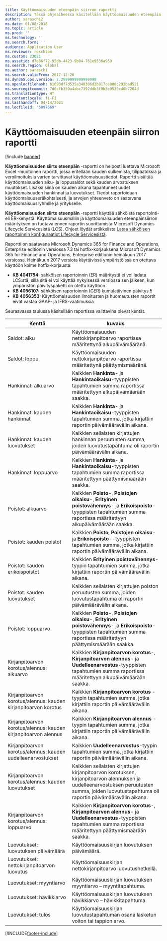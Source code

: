 ```yaml
---
title: Käyttöomaisuuden eteenpäin siirron raportti
description: Tässä ohjeaiheessa käsitellään käyttöomaisuuden eteenpäin siirron raporttia.
author: saraschi2
ms.date: 01/08/2018
ms.topic: article
ms.prod: ''
ms.technology: ''
ms.search.form: ''
audience: Application User
ms.reviewer: roschlom
ms.custom: 23021
ms.assetid: d7e86f72-95db-4423-9b04-761e9536a959
ms.search.region: Global
ms.author: saraschi
ms.search.validFrom: 2017-12-20
ms.dyn365.ops.version: 7.2999999999999998
ms.openlocfilehash: b1693df7d535a340306d2b817ce008c292bad521
ms.sourcegitcommit: 7d0cfb359a4abc7392ddb3f0b3e9539c40b7204d
ms.translationtype: HT
ms.contentlocale: fi-FI
ms.lasthandoff: 04/14/2021
ms.locfileid: "5897669"
---
```

# <a name="fixed-assets-roll-forward-report"></a>Käyttöomaisuuden eteenpäin siirron raportti

[!include [banner](../includes/banner.md)]

**Käyttöomaisuuden siirto eteenpäin** -raportti on helposti luettava Microsoft Excel -muotoinen raportti, jossa eritellään kauden sulkemista, tilipäätöksiä ja veroilmoituksia varten tarvittavat käyttöomaisuustiedot. Raportti sisältää käyttöomaisuuden alku- ja loppusaldot sekä kauden arvostuksen muutokset. Lisäksi siinä on kauden aikana tapahtuneet uudet käyttöomaisuuden hankinnat ja luovutukset. Tiedot raportoidaan käyttöomaisuuseräkohtaisesti, ja arvojen yhteenveto on saatavana käyttöomaisuusryhmille ja yritykselle.

**Käyttöomaisuuden siirto eteenpäin** -raportti käyttää sähköistä raportointi- eli ER-kehystä. Käyttömaisuusmallin ja käyttöomaisuuden eteenpäinsiirron määrityksen on tuotava ennen raportin suorittamista Microsoft Dynamics Lifecycle Servicesistä (LCS). Ohjeet löydät artikkelista [Lataa sähköisen raportoinnin konfiguraatiot Lifecycle Servicesistä](/dynamics365/unified-operations/dev-itpro/analytics/download-electronic-reporting-configuration-lcs).

Raportti on saatavana Microsoft Dynamics 365 for Finance and Operations, Enterprise editionin versiossa 7.3 tai hotfix-korjauksena Microsoft Dynamics 365 for Finance and Operations, Enterprise editionin heinäkuun 2017 versiossa. Heinäkuun 2017 versiota käyttävissä ympäristöissä on otettava käyttöön kolme hotfix-korjausta:

- **KB 4041754:** sähköisen raportoinnin (ER) määritystä ei voi ladata LCS:stä, sillä sitä ei voi käyttää nykyisessä versiossa sen jälkeen, kun ympäristön päivityspaketti on otettu käyttöön
- **KB 4056107:** sähköisen raportoinnin (GER) kumulatiivinen päivitys 5
- **KB 4056353:** Käyttöomaisuuden ilmoitusten ja huomautusten raportit eivät vastaa GAAP- ja IFRS-vaatimuksia

Seuraavassa taulussa käsitellään raportissa valittavina olevat kentät.


|                    Kenttä                    |                                                                                                                                kuvaus                                                                                                                                |
|---------------------------------------------|---------------------------------------------------------------------------------------------------------------------------------------------------------------------------------------------------------------------------------------------------------------------------|
|              Saldot: alku              |                                                                                           Käyttöomaisuuden nettokirjanpitoarvo raportissa määritettynä alkupäivämääränä.                                                                                           |
|              Saldot: loppu              |                                                                                            Käyttöomaisuuden nettokirjanpitoarvo raportissa määritettynä päättymismääränä.                                                                                            |
|         Hankinnat: alkuarvo         |                                                 Kaikkien <strong>Hankinta</strong>- ja <strong>Hankintaoikaisu</strong>-tyyppisten tapahtumien summa raportissa määritettyyn alkupäivämäärään saakka.                                                  |
|      Hankinnat: kauden hankinnat      |                                                 Kaikkien <strong>Hankinta</strong>- ja <strong>Hankintaoikaisu</strong>-tyyppisten tapahtumien summa, jotka kirjattiin raportin päivämäärävälin aikana.                                                  |
|       Hankinnat: kauden luovutukset        |                                                                        Kaikkien sellaisten kirjattujen hankinnan peruutusten summa, joiden luovutustapahtuma oli raportin päivämäärävälin aikana.                                                                        |
|         Hankinnat: loppuarvo         |                                                  Kaikkien <strong>Hankinta</strong>- ja <strong>Hankintaoikaisu</strong>-tyyppisten tapahtumien summa raportissa määritettyyn päättymismäärään saakka.                                                   |
|        Poistot: alkuarvo         | Kaikkien <strong>Poisto</strong>-, <strong>Poistojen oikaisu</strong>-, <strong>Erityinen poistovähennys</strong>- ja <strong>Erikoispoisto</strong>-tyyppisten tapahtumien summa raportissa määritettyyn alkupäivämäärään saakka. |
|     Poistot: kauden poistot     |                         Kaikkien <strong>Poisto</strong>, <strong>Poistojen oikaisu</strong>- ja <strong>Erikoispoisto</strong>--tyyppisten tapahtumien summa, jotka kirjattiin raportin päivämäärävälin aikana.                          |
| Poistot: kauden erikoispoistot |                                                              Kaikkien <strong>Erityinen poistovähennys</strong>-tyypin tapahtumien summa, jotka kirjattiin raportin päivämäärävälin aikana.                                                               |
|       Poistot: kauden luovutukset       |                                                                       Kaikkien sellaisten kirjattujen poiston peruutusten summa, joiden luovutustapahtuma oli raportin päivämäärävälin aikana.                                                                        |
|        Poistot: loppuarvo         |  Kaikkien <strong>Poisto</strong>-, <strong>Poistojen oikaisu</strong>-, <strong>Erityinen poistovähennys</strong>- ja <strong>Erikoispoisto</strong>-tyyppisten tapahtumien summa raportissa määritettyyn päättymismäärään saakka.  |
|    Kirjanpitoarvon korotus/alennus: alkuarvo     |                              Kaikkien <strong>Kirjanpitoarvon korotus</strong>-, <strong>Kirjanpitoarvon alennus</strong>- ja <strong>Uudelleenarvostus</strong>-tyyppisten tapahtumien summa raportissa määritettyyn alkupäivämäärään saakka.                               |
|   Kirjanpitoarvon korotus/alennus: kauden kirjanpitoarvon korotus   |                                                                    Kaikkien <strong>Kirjanpitoarvon korotus</strong> -tyypin tapahtumien summa, jotka kirjattiin raportin päivämäärävälin aikana.                                                                    |
|  Kirjanpitoarvon korotus/alennus: kauden kirjanpitoarvon alennus  |                                                                   Kaikkien <strong>Kirjanpitoarvon alennus</strong> -tyypin tapahtumien summa, jotka kirjattiin raportin päivämäärävälin aikana.                                                                   |
| Kirjanpitoarvon korotus/alennus: kauden uudelleenarvostukset  |                                                                        Kaikkien <strong>Uudelleenarvostus</strong>-tyypin tapahtumien summa, jotka kirjattiin raportin päivämäärävälin aikana.                                                                        |
|   Kirjanpitoarvon korotus/alennus: kauden luovutukset   |                                                           Kaikkien sellaisten kirjattujen kirjanpitoarvon korotuksen, kirjanpitoarvon alennuksen ja uudelleenarvostuksen peruutusten summa, joiden luovutustapahtuma oli raportin päivämäärävälin aikana.                                                           |
|    Kirjanpitoarvon korotus/alennus: loppuarvo     |                               Kaikkien <strong>Kirjanpitoarvon korotus</strong>-, <strong>Kirjanpitoarvon alennus</strong>- ja <strong>Uudelleenarvostus</strong>-tyyppisten tapahtumien summa raportissa määritettyyn päättymismäärään saakka.                                |
|          Luovutukset: luovutuksen päivämäärä           |                                                                                                                Käyttöomaisuuskirjan luovutuksen päivämäärä.                                                                                                                |
|    Luovutukset: nettokirjanpitoarvon luovutus    |                                                                                                    Käyttöomaisuuskirjan nettokirjanpitoarvo luovutushetkellä.                                                                                                    |
|            Luovutukset: myyntiarvo            |                                                                                               Käyttöomaisuuskirjan luovutuksen myyntiarvo – myyntitapahtuma.                                                                                                |
|           Luovutukset: hävikkiarvo            |                                                                                               Käyttöomaisuuskirjan luovutuksen hävikkiarvo – hävikkitapahtuma.                                                                                               |
|           Luovutukset: tulos            |                                                                                 Käyttöomaisuuskirjan luovutustapahtuman osana lasketun voiton tai tappion arvo.                                                                                 |



[!INCLUDE[footer-include](../../includes/footer-banner.md)]